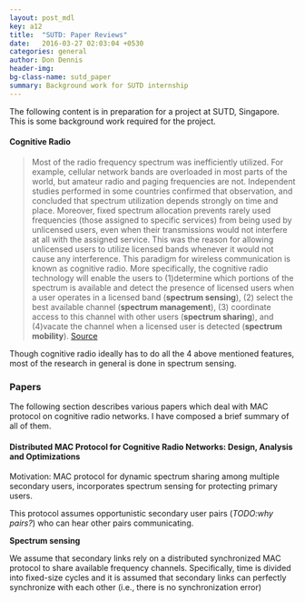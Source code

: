```yaml
---
layout: post_mdl
key: a12
title:  "SUTD: Paper Reviews"
date:   2016-03-27 02:03:04 +0530
categories: general
author: Don Dennis
header-img:
bg-class-name: sutd_paper
summary: Background work for SUTD internship
---
```


The following content is in preparation for a project at SUTD, Singapore. This is some background work required for the project.

#### Cognitive Radio

>Most of the radio frequency spectrum was inefficiently utilized. For example, cellular network bands are overloaded in most parts of the world, but amateur radio and paging frequencies are not. Independent studies performed in some countries confirmed that observation, and concluded that spectrum utilization depends strongly on time and place. Moreover, fixed spectrum allocation prevents rarely used frequencies (those assigned to specific services) from being used by unlicensed users, even when their transmissions would not interfere at all with the assigned service. This was the reason for allowing unlicensed users to utilize licensed bands whenever it would not cause any interference. 
This paradigm for wireless communication is known as cognitive radio. More specifically, the cognitive radio technology will enable the users to 
(1)determine which portions of the spectrum is available and detect the presence of licensed users when a user operates in a licensed band (**spectrum sensing**), 
(2) select the best available channel (**spectrum management**), 
(3) coordinate access to this channel with other users (**spectrum sharing**), and 
(4)vacate the channel when a licensed user is detected (**spectrum mobility**). 
 [Source](http://airccse.org/journal/ijdps/papers/0711dps02.pdf)

Though cognitive radio ideally  has to do all the 4 above mentioned features, most of the research in general is done in spectrum sensing.

### Papers
The following section describes various papers which deal with MAC protocol on cognitive radio networks. I have composed a brief summary of all of them.

#### Distributed MAC Protocol for Cognitive Radio Networks: Design, Analysis and Optimizations 


Motivation: MAC protocol for dynamic spectrum sharing among multiple secondary users, incorporates spectrum sensing for protecting primary users.

This protocol assumes opportunistic secondary user pairs (*TODO:why pairs?*) who can hear other pairs communicating. 

**Spectrum sensing**

We assume that secondary links rely on a distributed synchronized MAC protocol to share available frequency channels. Specifically, time is divided into fixed-size cycles and it is assumed that secondary links can perfectly synchronize with each other (i.e., there is no synchronization error)